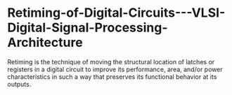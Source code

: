 # Retiming-of-Digital-Circuits---VLSI-Digital-Signal-Processing-Architecture
Retiming is the technique of moving the structural location of latches or registers in a digital circuit to improve its performance, area, and/or power characteristics in such a way that preserves its functional behavior at its outputs.
